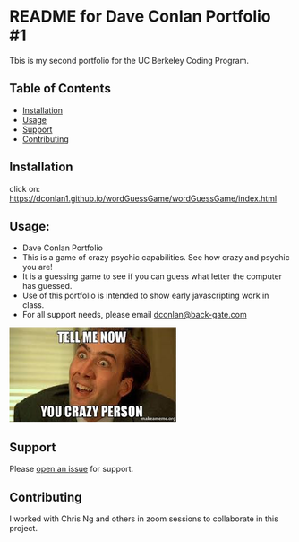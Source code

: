 # README for Dave Conlan Portfolio #1

Tbis is my second portfolio for the UC Berkeley Coding Program. 

## Table of Contents

- [Installation](#installation)
- [Usage](#usage)
- [Support](#support)
- [Contributing](#contributing)

## Installation

click on: https://dconlan1.github.io/wordGuessGame/wordGuessGame/index.html


## Usage:

- Dave Conlan Portfolio
- This is a game of crazy psychic capabilities. See how crazy and psychic you are!
- It is a guessing game to see if you can guess what letter the computer has guessed. 
- Use of this portfolio is intended to show early javascripting work in class. 
- For all support needs, please email dconlan@back-gate.com

<img src="images.jpg" alt="crazy">


## Support

Please [open an issue](https://github.com/fraction/dconlan/issues/new) for support.

## Contributing

I worked with Chris Ng and others in zoom sessions to collaborate in this project. 
